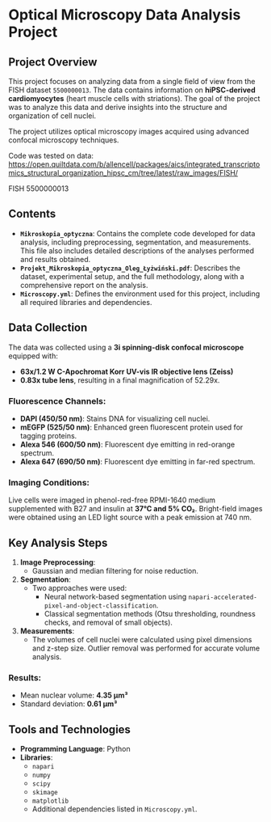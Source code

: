 # Optical Microscopy Data Analysis Project

## Project Overview
This project focuses on analyzing data from a single field of view from the FISH dataset `5500000013`. The data contains information on **hiPSC-derived cardiomyocytes** (heart muscle cells with striations). The goal of the project was to analyze this data and derive insights into the structure and organization of cell nuclei.

The project utilizes optical microscopy images acquired using advanced confocal microscopy techniques. 

Code was tested on data: https://open.quiltdata.com/b/allencell/packages/aics/integrated_transcriptomics_structural_organization_hipsc_cm/tree/latest/raw_images/FISH/

FISH 5500000013

## Contents
- **`Mikroskopia_optyczna`**: Contains the complete code developed for data analysis, including preprocessing, segmentation, and measurements. This file also includes detailed descriptions of the analyses performed and results obtained.  
- **`Projekt_Mikroskopia_optyczna_Oleg_Łyżwiński.pdf`**: Describes the dataset, experimental setup, and the full methodology, along with a comprehensive report on the analysis.  
- **`Microscopy.yml`**: Defines the environment used for this project, including all required libraries and dependencies.

## Data Collection
The data was collected using a **3i spinning-disk confocal microscope** equipped with:
- **63x/1.2 W C-Apochromat Korr UV-vis IR objective lens (Zeiss)**  
- **0.83x tube lens**, resulting in a final magnification of 52.29x.  

### Fluorescence Channels:
- **DAPI (450/50 nm)**: Stains DNA for visualizing cell nuclei.
- **mEGFP (525/50 nm)**: Enhanced green fluorescent protein used for tagging proteins.
- **Alexa 546 (600/50 nm)**: Fluorescent dye emitting in red-orange spectrum.
- **Alexa 647 (690/50 nm)**: Fluorescent dye emitting in far-red spectrum.

### Imaging Conditions:
Live cells were imaged in phenol-red-free RPMI-1640 medium supplemented with B27 and insulin at **37°C and 5% CO₂**. Bright-field images were obtained using an LED light source with a peak emission at 740 nm.

## Key Analysis Steps
1. **Image Preprocessing**:
   - Gaussian and median filtering for noise reduction.
2. **Segmentation**:
   - Two approaches were used:
     - Neural network-based segmentation using `napari-accelerated-pixel-and-object-classification`.
     - Classical segmentation methods (Otsu thresholding, roundness checks, and removal of small objects).
3. **Measurements**:
   - The volumes of cell nuclei were calculated using pixel dimensions and z-step size. Outlier removal was performed for accurate volume analysis.

### Results:
- Mean nuclear volume: **4.35 μm³**
- Standard deviation: **0.61 μm³**

## Tools and Technologies
- **Programming Language**: Python  
- **Libraries**: 
  - `napari`
  - `numpy`
  - `scipy`
  - `skimage`
  - `matplotlib`
  - Additional dependencies listed in `Microscopy.yml`.
